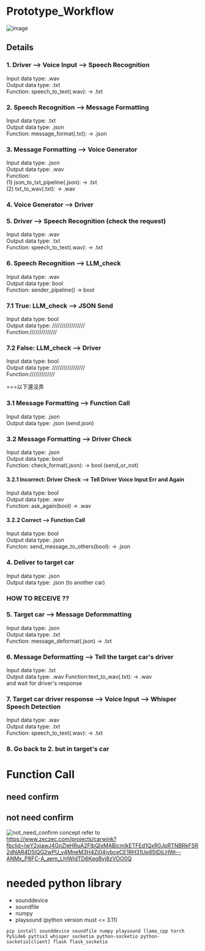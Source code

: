 # **Prototype_Workflow**

![image](https://github.com/user-attachments/assets/9cd9ff76-c0b8-4be2-a834-11b0a69a6f38)

## Details

### 1. Driver --> Voice Input --> Speech Recognition 

Input data type: .wav  
Output data type: .txt   
Function: speech_to_text(.wav): -> .txt

### 2. Speech Recognition --> Message Formatting 

Input data type: .txt   
Output data type: .json    
Function: message_format(.txt): -> .json

### 3. Message Formatting --> Voice Generator

Input data type: .json  
Output data type: .wav    
Function:    
(1) json_to_txt_pipeline(.json): -> .txt    
(2) txt_to_wav(.txt): -> .wav

### 4. Voice Generator --> Driver  

### 5. Driver --> Speech Recognition (check the request)  

Input data type: .wav  
Output data type: .txt   
Function: speech_to_text(.wav): -> .txt  

### 6. Speech Recognition --> LLM_check

Input data type: .wav  
Output data type: bool   
Function: sender_pipeline() -> bool  

### 7.1 True: LLM_check --> JSON Send  

Input data type: bool  
Output data type: /////////////////   
Function://////////////

### 7.2 False: LLM_check --> Driver  

Input data type: bool  
Output data type: /////////////////   
Function://///////////

===以下還沒弄

### 3.1 Message Formatting --> Function Call 

Input data type: .json  
Output data type: .json (send.json)  

### 3.2 Message Formatting --> Driver Check 

Input data type: .json   
Output data type: bool   
Function: check_format(.json): -> bool (send_or_not)

#### 3.2.1 Incorrect: Driver Check --> Tell Driver Voice Input Err and Again

Input data type: bool   
Output data type: .wav   
Function: ask_again(bool) -> .wav

#### 3.2.2 Correct --> Function Call

Input data type: bool   
Output data type: .json   
Functon: send_message_to_others(bool): -> .json

### 4. Deliver to target car

Input data type: .json   
Output data type: .json (to another car)   

### HOW TO RECEIVE ??

### 5. Target car -->  Message Deformmatting

Input data type: .json   
Output data type: .txt   
Function: message_deformat(.json) -> .txt

### 6. Message Deformatting --> Tell the target car's driver

Input data type: .txt   
Output data type: .wav
Function:text_to_wav(.txt): -> .wav  
and wait for driver's response

### 7. Target car driver response --> Voice Input --> Whisper Speech Detection 

Input data type: .wav  
Output data type: .txt   
Function: speech_to_text(.wav): -> .txt 

### 8. Go back to 2. but in target's car



# **Function Call**

## need confirm


## not need confirm
![not_need_confirm concept](./png_file/not_need_confirm.png)
refer to https://www.zeczec.com/projects/carwink?fbclid=IwY2xjawJ4GnZleHRuA2FlbQIxMABicmlkETFEd1QxR0JpRTNBRkFSR2dNAR4D5lQG2wPU_v4MneM3H4Zj04jvbceCE1RH31Up85tDjLHWr--ANMx_P8FC-A_aem_LhIWldTD6KqgByj8zVOO0Q


# needed python library
- sounddevice
- soundfile
- numpy
- playsound (python version must <= 3.11)
```
pip install sounddevice soundfile numpy playsound llama_cpp torch PySide6 pyttsx3 whisper socketio python-socketio python-socketio[client] flask flask_socketio
```
